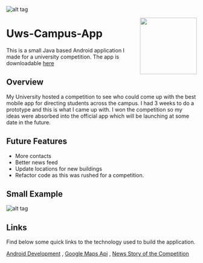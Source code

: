![alt tag](http://www.williamsamtaylor.co.uk/github-images/uws-campus-app.png)

<img align='right' width='150' height='150' src='https://lh5.ggpht.com/5RsjiPJrTvF8i7MeZ7Xc6CfN7KyeQIqYmJQaqpvwt2tvcJ2tcbPxFsp9wnVwfXvWD-s=w300-rw'/>

# Uws-Campus-App

This is a small Java based Android application I made for a university competition. The app is downloadable [here](https://play.google.com/store/apps/details?id=com.uws.campus_app)

## Overview

My University hosted a competition to see who could come up with the best mobile app for directing students across the campus. I had 3 weeks to do a prototype and this is what I came up with. I won the competition so my ideas were absorbed into the official app which will be launching at some date in the future.

## Future Features

* More contacts
* Better news feed
* Update locations for new buildings
* Refactor code as this was rushed for a competition.

## Small Example

![alt tag](http://www.williamsamtaylor.co.uk/github-images/campus-app.gif)

## Links

Find below some quick links to the technology used to build the application.

[Android Development](http://developer.android.com/training/index.html) , [Google Maps Api](https://developers.google.com/maps/documentation/android-api/?hl=en) , [News Story of the Competition](http://www.uws.ac.uk/news---categories/corporate/student-creates-uws-campus-app/)
